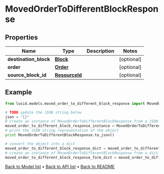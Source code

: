 # MovedOrderToDifferentBlockResponse


## Properties
Name | Type | Description | Notes
------------ | ------------- | ------------- | -------------
**destination_block** | [**Block**](Block.md) |  | [optional] 
**order** | [**Order**](Order.md) |  | [optional] 
**source_block_id** | [**ResourceId**](ResourceId.md) |  | [optional] 

## Example

```python
from lusid.models.moved_order_to_different_block_response import MovedOrderToDifferentBlockResponse

# TODO update the JSON string below
json = "{}"
# create an instance of MovedOrderToDifferentBlockResponse from a JSON string
moved_order_to_different_block_response_instance = MovedOrderToDifferentBlockResponse.from_json(json)
# print the JSON string representation of the object
print MovedOrderToDifferentBlockResponse.to_json()

# convert the object into a dict
moved_order_to_different_block_response_dict = moved_order_to_different_block_response_instance.to_dict()
# create an instance of MovedOrderToDifferentBlockResponse from a dict
moved_order_to_different_block_response_form_dict = moved_order_to_different_block_response.from_dict(moved_order_to_different_block_response_dict)
```
[Back to Model list](../README.md#documentation-for-models) &#8226; [Back to API list](../README.md#documentation-for-api-endpoints) &#8226; [Back to README](../README.md)


